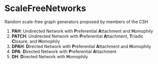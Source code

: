# ScaleFreeNetworks
Random scale-free graph generators proposed by members of the CSH

1. **PAH**: Undirected Network with **P**referential **A**ttachment and **H**omophily 
1. **PATCH**: Undirected Network with **P**referential **A**ttachment, **T**riadic **C**losure, and **H**omophily 
1. **DPAH**: **D**irected Network with **P**referential **A**ttachment and **H**omophily 
1. **DPA**: **D**irected Network with **P**referential **A**ttachment
1. **DH**: **D**irected Network with **H**omophily 
